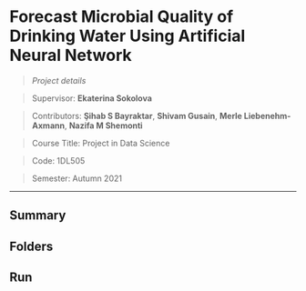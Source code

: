 # Forecast Microbial Quality of Drinking Water Using Artificial Neural Network 

> *Project details*

> Supervisor: **Ekaterina Sokolova** 

> Contributors: **Şihab S Bayraktar**, **Shivam Gusain**, **Merle Liebenehm-Axmann**, **Nazifa M Shemonti** 

> Course Title: Project in Data Science 

> Code: 1DL505 

> Semester: Autumn 2021 

--- 

## Summary 

## Folders 

## Run 
